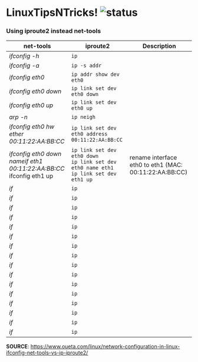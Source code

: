 # LinuxTipsNTricks! ![status](https://img.shields.io/readthedocs/pip.svg)
### Using iproute2 instead net-tools

| net-tools | iproute2 | Description |
| --- | --- | --- |
| *ifconfig -h* | `ip` | |
| *ifconfig -a* | `ip -s addr` | |
| *ifconfig eth0* | `ip addr show dev eth0` | |
| *ifconfig eth0 down* | `ip link set dev eth0 down` | |
| *ifconfig eth0 up* | `ip link set dev eth0 up` | |
| *arp -n* | `ip neigh` |
| *ifconfig eth0 hw ether 00:11:22:AA:BB:CC* | `ip link set dev eth0 address 00:11:22:AA:BB:CC` | |
| *ifconfig eth0 down* <br> *nameif eth1 00:11:22:AA:BB:CC* <br> ifconfig eth1 up | `ip link set dev eth0 down` <br> `ip link set dev eth0 name eth1` <br> `ip link set dev eth1 up` | rename interface eth0 to eth1 (MAC: 00:11:22:AA:BB:CC) |
| *if* | `ip` |
| *if* | `ip` |
| *if* | `ip` |
| *if* | `ip` |
| *if* | `ip` |
| *if* | `ip` |
| *if* | `ip` |
| *if* | `ip` |
| *if* | `ip` |
| *if* | `ip` |
| *if* | `ip` |
| *if* | `ip` |
| *if* | `ip` |
| *if* | `ip` |
| *if* | `ip` |
| *if* | `ip` |


**SOURCE**: https://www.oueta.com/linux/network-configuration-in-linux-ifconfig-net-tools-vs-ip-iproute2/
